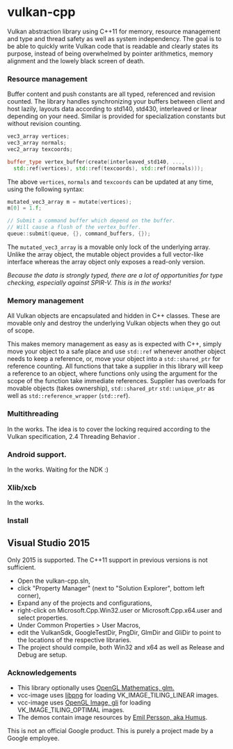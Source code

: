 # vulkan-cpp

Vulkan abstraction library using C++11 for memory, resource management and type and thread safety as well as system independency.
The goal is to be able to quickly write Vulkan code that is readable and clearly states its purpose, instead of being overwhelmed by pointer arithmetics, memory alignment and the lowely black screen of death.

### Resource management

Buffer content and push constants are all typed, referenced and revision counted. The library handles synchronizing your buffers between client and host lazily,
layouts data according to std140, std430, interleaved or linear depending on your need. Similar is provided for specialization constants but without revision counting.

```C++
vec3_array vertices;
vec3_array normals;
vec2_array texcoords;

buffer_type vertex_buffer(create(interleaved_std140, ...,
  std::ref(vertices), std::ref(texcoords), std::ref(normals)));
```

The above `vertices`, `normals` and `texcoords` can be updated at any time, using the following syntax:
```C++
mutated_vec3_array m = mutate(vertices);
m[0] = 1.f;

// Submit a command buffer which depend on the buffer.
// Will cause a flush of the vertex_buffer.
queue::submit(queue, {}, command_buffers, {});
```

The `mutated_vec3_array` is a movable only lock of the underlying array. Unlike the array object, the mutable object provides a full vector-like
interface whereas the array object only exposes a read-only version.

*Because the data is strongly typed, there are a lot of opportunities for type checking, especially against SPIR-V. This is in the works!*

### Memory management
All Vulkan objects are encapsulated and hidden in C++ classes. These are movable only and destroy the underlying Vulkan objects when they go out of scope.

This makes memory management as easy as is expected with C++, simply move your object to a safe place and use `std::ref` whenever another object
needs to keep a reference, or, move your object into a `std::shared_ptr` for reference counting. All functions that take a supplier<T> in this library
will keep a reference to an object, where functions only using the argument for the scope of the function take immediate references. Supplier has overloads for movable objects (takes ownership), `std::shared_ptr` `std::unique_ptr`
as well as `std::reference_wrapper` (`std::ref`).

### Multithreading
In the works. The idea is to cover the locking required according to the Vulkan specification, 2.4 Threading Behavior.

### Android support.
In the works. Waiting for the NDK :)

### Xlib/xcb
In the works.

### Install
## Visual Studio 2015
Only 2015 is supported. The C++11 support in previous versions is not sufficient.
* Open the vulkan-cpp.sln,
* click "Property Manager" (next to "Solution Explorer", bottom left corner),
* Expand any of the projects and configurations,
* right-click on Microsoft.Cpp.Win32.user or Microsoft.Cpp.x64.user and select properties.
* Under Common Properties > User Macros,
* edit the VulkanSdk, GoogleTestDir, PngDir, GlmDir and GliDir to point to the locations of the respective libraries.
* The project should compile, both Win32 and x64 as well as Release and Debug are setup.

### Acknowledgements
* This library optionally uses [OpenGL Mathematics, glm.](http://glm.g-truc.net/0.9.7/index.html)
* vcc-image uses [libpng](http://www.libpng.org/) for loading VK_IMAGE_TILING_LINEAR images.
* vcc-image uses [OpenGL Image, gli](http://gli.g-truc.net/) for loading VK_IMAGE_TILING_OPTIMAL images.
* The demos contain image resources by [Emil Persson, aka Humus](http://www.humus.name).

This is not an official Google product.
This is purely a project made by a Google employee.
